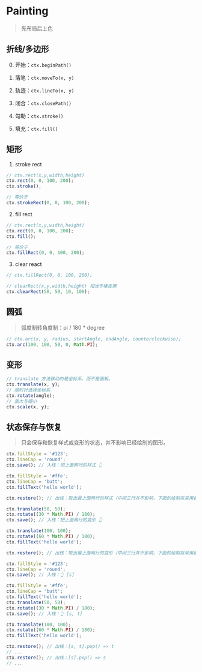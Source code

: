 # Painting

> 先布局后上色

## 折线/多边形

0. 开始：`ctx.beginPath()`

1. 落笔：`ctx.moveTo(x, y)`
2. 轨迹：`ctx.lineTo(x, y)`
3. 闭合：`ctx.closePath()`
4. 勾勒：`ctx.stroke()`
5. 填充：`ctx.fill()`

## 矩形

1. stroke rect

```ts
// ctx.rect(x,y,width,height)
ctx.rect(0, 0, 100, 200);
ctx.stroke();

// 等价于
ctx.strokeRect(0, 0, 100, 200);
```

2. fill rect

```ts
// ctx.rect(x,y,width,height)
ctx.rect(0, 0, 100, 200);
ctx.fill();

// 等价于
ctx.fillRect(0, 0, 100, 200);
```

3. clear react

```ts
// ctx.fillRect(0, 0, 100, 200);

// clearRect(x,y,width,height) 相当于橡皮擦
ctx.clearRect(50, 50, 10, 100);
```

## 圆弧

> 弧度制转角度制：pi / 180 \* degree

```ts
// ctx.arc(x, y, radius, startAngle, endAngle, counterclockwise);
ctx.arc(100, 100, 50, 0, Math.PI);
```

## 变形

```ts
// translate 方法移动的是坐标系，而不是画板。
ctx.translate(x, y);
// 顺时针选择坐标系
ctx.rotate(angle);
// 放大与缩小
ctx.scale(x, y);
```

## 状态保存与恢复

> 只会保存和恢复样式或变形的状态，并不影响已经绘制的图形。

```ts
ctx.fillStyle = '#123';
ctx.lineCap = 'round';
ctx.save(); // 入栈：把上面两行的样式 👆

ctx.fillStyle = '#ffe';
ctx.lineCap = 'butt';
ctx.fillText('hello world');

ctx.restore(); // 出栈：取出最上面两行的样式（中间三行并不影响，下面的绘制将采用最上面两行样式 👇）
```

```ts
ctx.translate(50, 50);
ctx.rotate((30 * Math.PI) / 180);
ctx.save(); // 入栈：把上面两行的变形 👆

ctx.translate(100, 100);
ctx.rotate((60 * Math.PI) / 180);
ctx.fillText('hello world');

ctx.restore(); // 出栈：取出最上面两行的变形（中间三行并不影响，下面的绘制将采用最上面两行变形 👇）
```

```ts
ctx.fillStyle = '#123';
ctx.lineCap = 'round';
ctx.save(); // 入栈：👆 [s]

ctx.fillStyle = '#ffe';
ctx.lineCap = 'butt';
ctx.fillText('hello world');
ctx.translate(50, 50);
ctx.rotate((30 * Math.PI) / 180);
ctx.save(); // 入栈：👆 [s, t]

ctx.translate(100, 100);
ctx.rotate((60 * Math.PI) / 180);
ctx.fillText('hello world');

ctx.restore(); // 出栈：[s, t].pop() => t
// ...
ctx.restore(); // 出栈：[s].pop() => s
// ...
```
